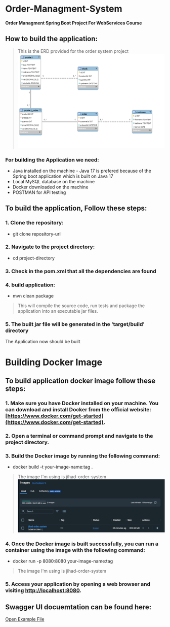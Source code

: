 # Order-Managment-System
**Order Managment Spring Boot Project For WebServices Course**
## How to build the application:
> This is the ERD provided for the order system project
![Image Description](./ERD-Assigment2.png)
### For building the Application we need:
- Java installed on the machine - Java 17 is prefered because of the Spring boot application which is built on Java 17
- Local MySQL database on the machine
- Docker downloaded on the machine
- POSTMAN for API testing
## To build the application, Follow these steps:
### 1. Clone the repository: 
- git clone repository-url
### 2. Navigate to the project directory: 
- cd project-directory
### 3. Check in the pom.xml that all the dependencies are found
### 4. build application:
- mvn clean package
> This will compile the source code, run tests and package the application into an executable jar files.
### 5. The built jar file will be generated in the 'target/build' directory
The Application now should be built
# Building Docker Image
## To build application docker image follow these steps:
### 1. Make sure you have Docker installed on your machine. You can download and install Docker from the official website: [https://www.docker.com/get-started](https://www.docker.com/get-started).
### 2. Open a terminal or command prompt and navigate to the project directory.
### 3. Build the Docker image by running the following command:
- docker build -t your-image-name:tag .
> The image I'm using is jihad-order-system
![Image Description](./docker.png)
### 4. Once the Docker image is built successfully, you can run a container using the image with the following command:
- docker run -p 8080:8080 your-image-name:tag
> The image I'm using is jihad-order-system
### 5. Access your application by opening a web browser and visiting [http://localhost:8080](http://localhost:8080).
## Swagger UI docuemtation can be found here:
[Open Example File](./Swagger%20UI%20-%20PDF.pdf)
